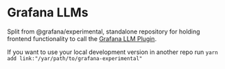 # Grafana LLMs

Split from @grafana/experimental, standalone repository for holding frontend functionality to call the [Grafana LLM Plugin](https://www.github.com/grafana/grafana-llm-app).

If you want to use your local development version in another repo run `yarn add link:"/yar/path/to/grafana-experimental"`
